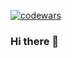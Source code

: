 [![codewars](https://www.codewars.com/users/Slavianin/badges/large)](https://www.codewars.com/Slavianin/username) 

### Hi there 👋

<!--
**Slavianinko/Slavianinko** is a ✨ _special_ ✨ repository because its `README.md` (this file) appears on your GitHub profile.

Here are some ideas to get you started:

- 🔭 I’m currently working on ...
- 🌱 I’m currently learning ...
- 👯 I’m looking to collaborate on ...
- 🤔 I’m looking for help with ...
- 💬 Ask me about ...
- 📫 How to reach me: ...
- 😄 Pronouns: ...
- ⚡ Fun fact: ...
-->
